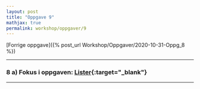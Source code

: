 ```yaml
---
layout: post
title: "Oppgave 9"
mathjax: true
permalink: workshop/oppgaver/9
---
```


[Forrige oppgave]({% post_url Workshop/Oppgaver/2020-10-31-Oppg_8 %})

---

### 8 a) Fokus i oppgaven: [Lister](https://www.w3schools.com/python/python_lists.asp){:target="_blank"}



---

<!-- [Neste oppgave]({% post_url Workshop/Oppgaver/2020-10-31-Oppg_8 %}) -->